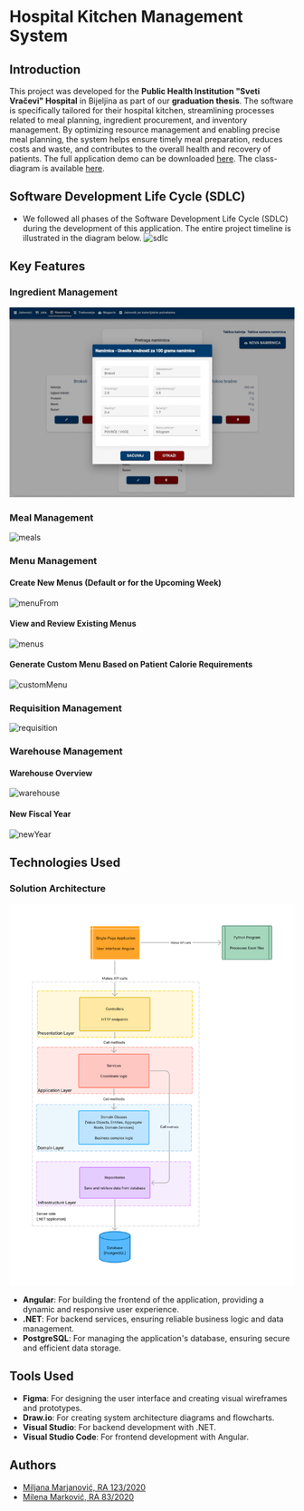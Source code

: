 # Hospital Kitchen Management System

## Introduction

This project was developed for the **Public Health Institution "Sveti Vračevi" Hospital** in Bijeljina as part of our **graduation thesis**. The software is specifically tailored for their hospital kitchen, streamlining processes related to meal planning, ingredient procurement, and inventory management. By optimizing resource management and enabling precise meal planning, the system helps ensure timely meal preparation, reduces costs and waste, and contributes to the overall health and recovery of patients. The full application demo can be downloaded [here](https://github.com/MilenaM06/Hospital-Kitchen-Support-Application/blob/main/preview/app-demo.mp4). The class-diagram is available [here](https://github.com/MilenaM06/Hospital-Kitchen-Management-System/blob/main/planning-and-modeling/class-diagram/class-diagram.png).


## Software Development Life Cycle (SDLC)

- We followed all phases of the Software Development Life Cycle (SDLC) during the development of this application. The entire project timeline is illustrated in the diagram below.
![sdlc](https://github.com/MilenaM06/Hospital-Kitchen-Management-System/tree/main/planning-and-modeling)


## Key Features

### Ingredient Management 
![ingredients](https://github.com/MilenaM06/Hospital-Kitchen-Management-System/blob/main/preview/screenshots/ingredients.jpg)
### Meal Management
![meals](https://github.com/MilenaM06/Hospital-Kitchen-Support-Application/blob/main/preview/screenshots/meals.jpg)
### Menu Management
#### Create New Menus (Default or for the Upcoming Week)
![menuFrom](https://github.com/MilenaM06/Hospital-Kitchen-Support-Application/blob/main/preview/screenshots/menu-form.jpg)
#### View and Review Existing Menus
![menus](https://github.com/MilenaM06/Hospital-Kitchen-Support-Application/blob/main/preview/screenshots/menu.jpg)
#### Generate Custom Menu Based on Patient Calorie Requirements
![customMenu](https://github.com/MilenaM06/Hospital-Kitchen-Support-Application/blob/main/preview/screenshots/custom-menu.jpg)
### Requisition Management
![requisition](https://github.com/MilenaM06/Hospital-Kitchen-Support-Application/blob/main/preview/screenshots/requisition.jpg)
### Warehouse Management
#### Warehouse Overview
![warehouse](https://github.com/MilenaM06/Hospital-Kitchen-Support-Application/blob/main/preview/screenshots/warehouse.jpg)
#### New Fiscal Year 
![newYear](https://github.com/MilenaM06/Hospital-Kitchen-Support-Application/blob/main/preview/screenshots/new-fiscal-year.jpg)


## Technologies Used

### Solution Architecture
![architecture](https://github.com/MilenaM06/Hospital-Kitchen-Management-System/blob/main/planning-and-modeling/architecture.jpg)

- **Angular**: For building the frontend of the application, providing a dynamic and responsive user experience.
- **.NET**: For backend services, ensuring reliable business logic and data management.
- **PostgreSQL**: For managing the application's database, ensuring secure and efficient data storage.


## Tools Used

- **Figma**: For designing the user interface and creating visual wireframes and prototypes.
- **Draw.io**: For creating system architecture diagrams and flowcharts.
- **Visual Studio**: For backend development with .NET.
- **Visual Studio Code**: For frontend development with Angular.


## Authors
- [Miljana Marjanović, RA 123/2020](https://github.com/MiljanaMa)
- [Milena Marković, RA 83/2020](https://github.com/MilenaM06)

